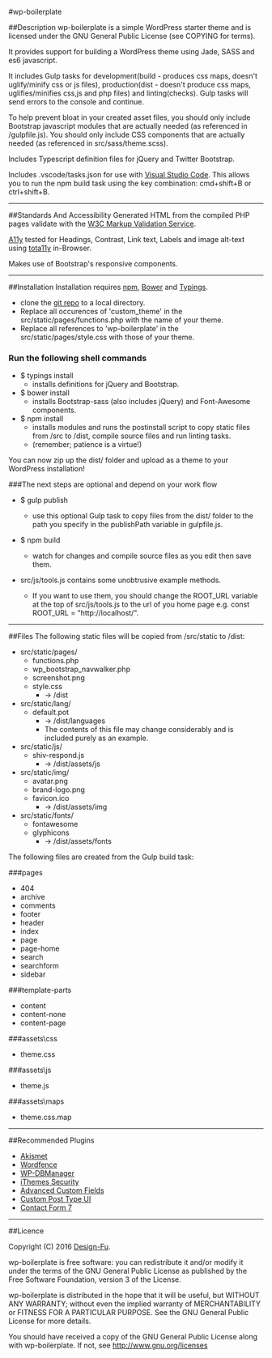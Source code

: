 #wp-boilerplate

##Description
wp-boilerplate is a simple WordPress starter theme and is licensed under the GNU General Public License (see COPYING for terms).

It provides support for building a WordPress theme using Jade, SASS and es6 javascript.

It includes Gulp tasks for development(build - produces css maps, doesn't uglify/minify css or js files), production(dist - doesn't produce css maps, uglifies/minifies css,js and php files) and linting(checks).
Gulp tasks will send errors to the console and continue.

To help prevent bloat in your created asset files, you should only include Bootstrap javascript modules that are actually needed (as referenced in /gulpfile.js).
You should only include CSS components that are actually needed (as referenced in src/sass/theme.scss).

Includes Typescript definition files for jQuery and Twitter Bootstrap.

Includes .vscode/tasks.json for use with [Visual Studio Code](https://code.visualstudio.com/). This allows you to run the npm build task using the key combination: cmd+shift+B or ctrl+shift+B.

---

##Standards And Accessibility
Generated HTML from the compiled PHP pages validate with the [W3C Markup Validation Service](https://validator.w3.org/).

[A11y](http://a11yproject.com/) tested for Headings, Contrast, Link text, Labels and image alt-text using [tota11y](https://github.com/Khan/tota11y) in-Browser.

Makes use of Bootstrap's responsive components.

---

##Installation
Installation requires [npm](https://www.npmjs.com/), [Bower](https://bower.io/) and [Typings](https://github.com/typings/typings).

- clone the [git repo](https://github.com/lrs/wp-boilerplate.git) to a local directory.
- Replace all occurences of 'custom_theme' in the src/static/pages/functions.php with the name of your theme.
- Replace all references to 'wp-boilerplate' in the src/static/pages/style.css with those of your theme.

### Run the following shell commands
- $ typings install
  - installs definitions for jQuery and Bootstrap.
- $ bower install
  - installs Bootstrap-sass (also includes jQuery) and Font-Awesome components.
- $ npm install
  - installs modules and runs the postinstall script to copy static files from /src to /dist, compile source files and run linting tasks.
  - (remember; patience is a virtue!)

You can now zip up the dist/ folder and upload as a theme to your WordPress installation!

###The next steps are optional and depend on your work flow
- $ gulp publish
  - use this optional Gulp task to copy files from the dist/ folder to the path you specify in the publishPath variable in gulpfile.js.
- $ npm build
  - watch for changes and compile source files as you edit then save them.

- src/js/tools.js contains some unobtrusive example methods.
  - If you want to use them, you should change the ROOT_URL variable at the top of src/js/tools.js to the url of you home page e.g. const ROOT_URL = "http://localhost/".
---

##Files
The following static files will be copied from /src/static to /dist:
- src/static/pages/
  - functions.php
  - wp_bootstrap_navwalker.php
  - screenshot.png
  - style.css
    - -> /dist
- src/static/lang/
  - default.pot
    - -> /dist/languages
    - The contents of this file may change considerably and is included purely as an example.
- src/static/js/
  - shiv-respond.js
    - -> /dist/assets/js
- src/static/img/
  - avatar.png
  - brand-logo.png
  - favicon.ico
    - -> /dist/assets/img
- src/static/fonts/
  - fontawesome
  - glyphicons
    - -> /dist/assets/fonts

The following files are created from the Gulp build task:

###pages
- 404
- archive
- comments
- footer
- header
- index
- page
- page-home
- search
- searchform
- sidebar

###template-parts
- content
- content-none
- content-page

###assets\css
- theme.css

###assets\js
- theme.js

###assets\maps
- theme.css.map

---

##Recommended Plugins
- [Akismet](https://wordpress.org/plugins/akismet/)
- [Wordfence](https://wordpress.org/plugins/wordfence/)
- [WP-DBManager](https://wordpress.org/plugins/wp-dbmanager/)
- [iThemes Security](https://wordpress.org/plugins/better-wp-security/)
- [Advanced Custom Fields](https://wordpress.org/plugins/advanced-custom-fields/)
- [Custom Post Type UI](https://wordpress.org/plugins/custom-post-type-ui/)
- [Contact Form 7](https://wordpress.org/plugins/contact-form-7/)

---

##Licence

Copyright (C) 2016  [Design-Fu](http://design-fu.com/).

wp-boilerplate is free software: you can redistribute it and/or modify
it under the terms of the GNU General Public License as published by
the Free Software Foundation, version 3 of the License.

wp-boilerplate is distributed in the hope that it will be useful,
but WITHOUT ANY WARRANTY; without even the implied warranty of
MERCHANTABILITY or FITNESS FOR A PARTICULAR PURPOSE.  See the
GNU General Public License for more details.

You should have received a copy of the GNU General Public License
along with wp-boilerplate.  If not, see http://www.gnu.org/licenses